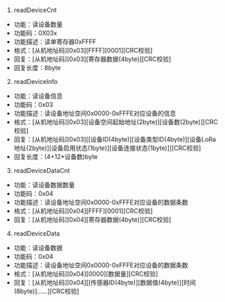 1. readDeviceCnt
- 功能：读设备数量
- 功能码：0X03x
- 功能描述：读单寄存器0xFFFF
- 格式：[从机地址码][0x03][FFFF][0001][CRC校验]
- 回复：[从机地址码][0x03][寄存器数据(4byte)][CRC校验]
- 回复长度：8byte
2. readDeviceInfo
- 功能：读设备信息
- 功能码：0x03
- 功能描述：读设备地址空间0x0000-0xFFFE对应设备的信息
- 格式：[从机地址码][0x03][设备空间起始地址(2byte)][设备数(2byte)][CRC校验]
- 回复：[从机地址码][0x03][[设备ID(4byte)][设备类型ID(4byte)][设备LoRa地址(2byte)][设备启用状态(1byte)][设备连接状态(1byte)]][CRC校验]
- 回复长度：(4+12*设备数)byte
3. readDeviceDataCnt
- 功能：读设备数据数量
- 功能码：0x04
- 功能描述：读设备地址空间0x0000-0xFFFE对应设备的数据条数
- 格式：[从机地址码][0x04][FFFF][0001][CRC校验]
- 回复：[从机地址码][0x04][寄存器数据(4byte)][CRC校验]
4. readDeviceData
- 功能：读设备数据
- 功能码：0x04
- 功能描述：读设备地址空间0x0000-0xFFFE对应设备的数据条数
- 格式：[从机地址码][0x04][0000][数据量][CRC校验]
- 回复：[从机地址码][0x04][[传感器ID(4byte)][数据值(4byte)][时间(8byte)]……][CRC校验]